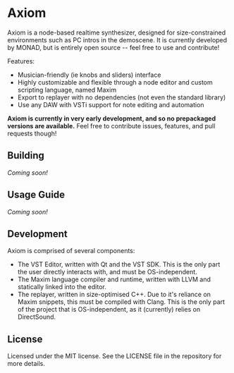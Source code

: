 # Axiom

Axiom is a node-based realtime synthesizer, designed for size-constrained environments such as PC intros in the demoscene. It is currently developed by MONAD, but is entirely open source -- feel free to use and contribute!

Features:

 - Musician-friendly (ie knobs and sliders) interface
 - Highly customizable and flexible through a node editor and custom scripting language, named Maxim
 - Export to replayer with no dependencies (not even the standard library)
 - Use any DAW with VSTi support for note editing and automation

**Axiom is currently in very early development, and so no prepackaged versions are available.** Feel free to contribute issues, features, and pull requests though!

## Building

*Coming soon!*

## Usage Guide

*Coming soon!*

## Development

Axiom is comprised of several components:

 - The VST Editor, written with Qt and the VST SDK. This is the only part the user directly interacts with, and must be
   OS-independent.
 - The Maxim language compiler and runtime, written with LLVM and statically linked into the editor.
 - The replayer, written in size-optimised C++. Due to it's reliance on Maxim snippets, this must be compiled with
   Clang. This is the only part of the project that is OS-independent, as it (currently) relies on DirectSound.

## License

Licensed under the MIT license. See the LICENSE file in the repository for more details.
